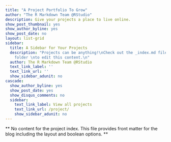```yaml
---
title: "A Project Portfolio To Grow"
author: "The R Markdown Team @RStudio"
description: Give your projects a place to live online.
show_post_thumbnail: yes
show_author_byline: yes
show_post_date: no
layout: list-grid
sidebar:
  title: A Sidebar for Your Projects
  description: "Projects can be anything!\nCheck out the _index.md file in the /project
    folder \nto edit this content.\n"
  author: The R Markdown Team @RStudio
  text_link_label: ''
  text_link_url: ''
  show_sidebar_adunit: no
cascade:
  show_author_byline: yes
  show_post_date: yes
  show_disqus_comments: no
  sidebar:
    text_link_label: View all projects
    text_link_url: /project/
    show_sidebar_adunit: no
---
```


** No content for the project index. This file provides front matter for the blog including the layout and boolean options. **

